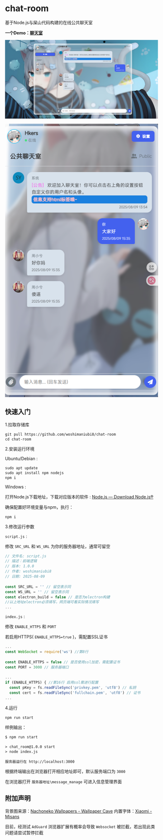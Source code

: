 # chat-room
基于Node.js与屎山代码构建的在线公共聊天室



**一个Demo：[聊天室](https://chat.qaqq.top/)**



![PC](public/pc-screen.png)

![MOB](public/mob-screen.png)

## 快速入门



1.拉取存储库

```shell
git pull https://github.com/woshimaniubi8/chat-room
cd chat-room
```



2.安装运行环境

Ubuntu/Debian :

```shell
sudo apt update
sudo apt install npm nodejs
npm i
```

Windows :

打开Node.js下载地址，下载对应版本的软件 : [Node.js — Download Node.js®](https://nodejs.org/en/download)

确保配置好环境变量与npm，执行：

```shell
npm i
```

3.修改运行参数

`script.js` :

修改 `SRC_URL` 和 `WS_URL` 为你的服务器地址，通常可留空

```javascript
// 文件名: script.js
// 描述：前端逻辑
// 版本: 1.0.0
// 作者: woshimaniubi8
// 日期: 2025-08-09

const SRC_URL = '' // 留空表示同
const WS_URL = '' // 留空表示同
const electron_build = false // 是否为electron构建
//以上地址electron必须填写，网页端可看实际情况填写
...

```



`index.js` :

修改 `ENABLE_HTTPS` 和 `PORT`

若启用HTTPS( `ENABLE_HTTPS=true` )，需配置SSL证书

```javascript
...
const WebSocket = require('ws') //第8行

const ENABLE_HTTPS = false // 是否使用ssl加密，需配置证书
const PORT = 3000 // 服务器端口

...
if (ENABLE_HTTPS) { //第16行 启用ssl需进行配置
  const pKey = fs.readFileSync('privkey.pem', 'utf8') // 私钥
  const cert = fs.readFileSync('fullchain.pem', 'utf8') // 证书
...
```



4.运行

```shell
npm run start
```

样例输出：

```shell
$ npm run start

> chat_room@1.0.0 start
> node index.js

服务器运行在 http://localhost:3000
```

根据终端输出在浏览器打开相应地址即可，默认服务端口为 `3000`

在浏览器打开 `服务器地址\message_manage` 可进入信息管理界面





## 附加声明

背景图来源：[Nachoneko Wallpapers - Wallpaper Cave](https://wallpapercave.com/nachoneko-wallpapers)
内置字体：[Xiaomi - Misans](https://hyperos.mi.com/font/download)

目前，经测试 `AdGuard` 浏览器扩展有概率会导致 `Websocket` 被拦截，若出现此类问题请尝试暂停拦截